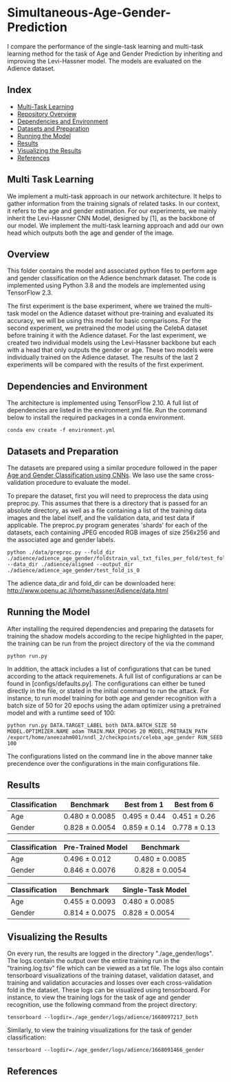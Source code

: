 # Simultaneous-Age-Gender-Prediction
I compare the performance of the single-task learning and multi-task learning method for the task of Age and Gender Prediction by inheriting and improving the Levi-Hassner model. The models are evaluated on the Adience dataset.

## Index
* [Multi-Task Learning](#Multi-Task-Learning)
* [Repository Overview](#Overview)
* [Dependencies and Environment](#Dependencies-and-Environment)
* [Datasets and Preparation](#Datasets-and-Preparation)
* [Running the Model](#Running-the-Model)
* [Results](#Results)
* [Visualizing the Results](#Visualizing-the-Results)
* [References](#References)

## Multi Task Learning
We implement a multi-task approach in our network architecture. It helps to gather information from the training signals of related tasks. In our context, it refers to the age and gender estimation. For our experiments, we mainly inherit the Levi-Hassner CNN Model, designed by [1], as the backbone of our model. We implement the multi-task learning approach and add our own head which outputs both the age and gender of the image.

## Overview
This folder contains the model and associated python files to perform age and gender classification on the Adience benchmark dataset. The code is implemented using Python 3.8 and the models are implemented using TensorFlow 2.3. 

The first experiment is the base experiment, where we trained the multi-task model on the Adience dataset without pre-training and evaluated its accuracy, we will be using this model for basic comparisons. For the second experiment, we pretrained the model using the CelebA dataset before training it with the Adience dataset. For the last experiment, we created two individual models using the Levi-Hassner backbone but each with a head that only outputs the gender or age. These two models were individually trained on the Adience dataset. The results of the last 2 experiments will be compared with the results of the first experiment.

## Dependencies and Environment

The architecture is implemented using TensorFlow 2.10. A full list of dependencies are listed in the environment.yml file. Run the command below to install the required packages in a conda environment. 

```
conda env create -f environment.yml
```

## Datasets and Preparation
The datasets are prepared using a similar procedure followed in the paper [Age and Gender Classification using CNNs](https://talhassner.github.io/home/projects/cnn_agegender/CVPR2015_CNN_AgeGenderEstimation.pdf). We laso use the same cross-validation procedure to evaluate the model.

To prepare the dataset, first you will need to preprocess the data using preproc.py. This assumes that there is a directory that is passed for an absolute directory, as well as a file containing a list of the training data images and the label itself, and the validation data, and test data if applicable. The preproc.py program generates 'shards' for each of the datasets, each containing JPEG encoded RGB images of size 256x256 and the associated age and gender labels.

```
python ./data/preproc.py --fold_dir ./adience/adience_age_gender/foldstrain_val_txt_files_per_fold/test_fold_is_0 --data_dir ./adience/aligned --output_dir ./adience/adience_age_gender/test_fold_is_0
```

The adience data_dir and fold_dir can be downloaded here: http://www.openu.ac.il/home/hassner/Adience/data.html

## Running the Model

After installing the required dependencies and preparing the datasets for training the shadow models according to the recipe highlighted in the paper, the training can be run from the project directory of the via the command 

```
python run.py
```

In addition, the attack includes a list of configurations that can be tuned according to the attack requiremenets. A full list of configurations ar can be found in [configs/defaults.py]. The configurations can either be tuned directly in the file, or stated in the initial command to run the attack. For instance, to run model training for both age and gender recognition with a batch size of 50 for 20 epochs using the adam optimizer using a pretrained model and with a runtime seed of 100:

```
python run.py DATA.TARGET_LABEL both DATA.BATCH_SIZE 50 MODEL.OPTIMIZER.NAME adam TRAIN.MAX_EPOCHS 20 MODEL.PRETRAIN_PATH /export/home/aneezahm001/nndl_2/checkpoints/celeba_age_gender RUN_SEED 100
```

The configurations listed on the command line in the above manner take precendence over the configurations in the main configurations file.

## Results

| Classification | Benchmark | Best from 1 | Best from 6 |
| --- | --- | --- | --- |
| Age | 0.480 ± 0.0085 | 0.495 ± 0.44 | 0.451 ± 0.26 |
| Gender | 0.828 ± 0.0054 | 0.859 ± 0.14 | 0.778 ± 0.13 |

| Classification | Pre-Trained Model | Benchmark |
| --- | --- | --- |
| Age | 0.496 ± 0.012 | 0.480 ± 0.0085 |
| Gender | 0.846 ± 0.0076 | 0.828 ± 0.0054 |

| Classification | Benchmark | Single-Task Model |
| --- | --- | --- |
| Age | 0.455 ± 0.0093 | 0.480 ± 0.0085 |
| Gender | 0.814 ± 0.0075 | 0.828 ± 0.0054 |

## Visualizing the Results
On every run, the results are logged in the directory "./age_gender/logs". The logs contain the output over the entire training run in the "training.log.tsv" file which can be viewed as a txt file. The logs also contain tensorboard visualizations of the training dataset, validation dataset, and training and validation accuracies and losses over each cross-validation fold in the dataset. These logs can be visualized using tensorboard. For instance, to view the training logs for the task of age and gender recognition, use the following command from the project directory:


```
tensorboard --logdir=./age_gender/logs/adience/1668097217_both
```

Similarly, to view the training visualizations for the task of gender classification:

```
tensorboard --logdir=./age_gender/logs/adience/1668091466_gender
```

## References


